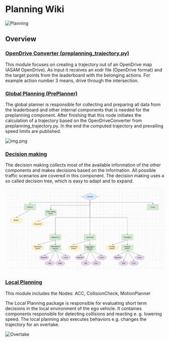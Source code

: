 # Planning Wiki

![Planning](../assets/planning/planning_structure.png)

## Overview

### [OpenDrive Converter (preplanning_trajectory.py)](./Preplanning.md)

This module focuses on creating a trajectory out of
an OpenDrive map (ASAM OpenDrive). As input it receives an xodr file (OpenDrive format) and the target points
from the leaderboard with the belonging actions. For example action number 3 means, drive through the intersection.

### [Global Planning (PrePlanner)](./Global_Planner.md)

The global planner is responsible for collecting and preparing all data from the leaderboard and other internal
components that is needed for the preplanning component.
After finishing that this node initiates the calculation of a trajectory based on the OpenDriveConverter
from preplanning_trajectory.py. In the end the computed trajectory and prevailing speed limits are published.

![img.png](../assets/Global_Plan.png)

### [Decision making](./Behavior_tree.md)

The decision making collects most of the available information of the other components and makes decisions based on
the information. All possible traffic scenarios are covered in this component. The decision making uses a so called
decision tree, which is easy to adapt and to expand.

![Simple Tree](../assets/planning/behaviour_tree.PNG)

### [Local Planning](./Local_Planning.md)

This module includes the Nodes: ACC, CollisionCheck, MotionPlanner

The Local Planning package is responsible for evaluating short term decisions in the local environment of the ego vehicle. It containes components responsible for detecting collisions and reacting e. g. lowering speed.
The local planning also executes behaviors e.g. changes the trajectory for an overtake.

![Overtake](../assets/planning/Overtake_car_trajectory.png)
